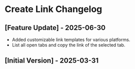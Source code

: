 # Create Link Changelog

## [Feature Update] - 2025-06-30

- Added customizable link templates for various platforms.
- List all open tabs and copy the link of the selected tab.

## [Initial Version] - 2025-03-31
